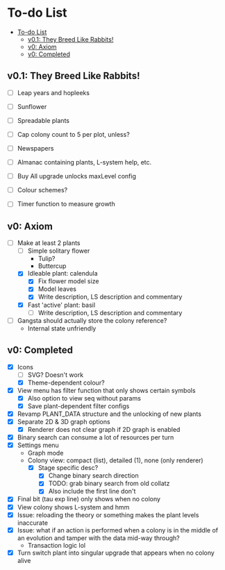 # To-do List

- [To-do List](#to-do-list)
  - [v0.1: They Breed Like Rabbits!](#v01-they-breed-like-rabbits)
  - [v0: Axiom](#v0-axiom)
  - [v0: Completed](#v0-completed)

## v0.1: They Breed Like Rabbits!

- [ ] Leap years and hopleeks
- [ ] Sunflower
- [ ] Spreadable plants
- [ ] Cap colony count to 5 per plot, unless?

- [ ] Newspapers

- [ ] Almanac containing plants, L-system help, etc.
- [ ] Buy All upgrade unlocks maxLevel config
- [ ] Colour schemes?
- [ ] Timer function to measure growth

## v0: Axiom 

- [ ] Make at least 2 plants
  - [ ] Simple solitary flower
    - Tulip?
    - Buttercup
  - [x] Idleable plant: calendula
    - [x] Fix flower model size
    - [x] Model leaves
    - [x] Write description, LS description and commentary
  - [x] Fast 'active' plant: basil
    - [ ] Write description, LS description and commentary

- [ ] Gangsta should actually store the colony reference?
  - Internal state unfriendly

## v0: Completed

- [x] Icons
  - [ ] SVG? Doesn't work
  - [x] Theme-dependent colour?
- [x] View menu has filter function that only shows certain symbols
  - [x] Also option to view seq without params
  - [x] Save plant-dependent filter configs
- [x] Revamp PLANT_DATA structure and the unlocking of new plants
- [x] Separate 2D & 3D graph options
  - [x] Renderer does not clear graph if 2D graph is enabled
- [x] Binary search can consume a lot of resources per turn
- [x] Settings menu
  - Graph mode
  - Colony view: compact (list), detailed (1), none (only renderer)
    - [x] Stage specific desc?
      - [x] Change binary search direction
      - [x] TODO: grab binary search from old collatz
      - [x] Also include the first line don't 
- [x] Final bit (tau exp line) only shows when no colony
- [x] View colony shows L-system and hmm
- [x] Issue: reloading the theory or something makes the plant levels inaccurate
- [x] Issue: what if an action is performed when a colony is in the middle of an
evolution and tamper with the data mid-way through?
  - Transaction logic lol
- [x] Turn switch plant into singular upgrade that appears when no colony alive
